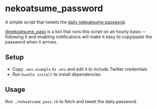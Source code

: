 # nekoatsume_password
A simple script that tweets the [daily nekoatsume password](http://hpmobile.jp/app/nekoatsume/neko_daily.php).

[@nekoatsume_pass](https://twitter.com/nekoatsume_pass) is a bot that runs this script on an hourly basis -- following it and enabling notifications will
make it easy to copy/paste the password when it arrives.

## Setup
* Copy `.env.example` to `.env` and edit it to include Twitter credentials
* Run `bundle install` to install dependencies

## Usage
Run `./nekoatsume_pass.rb` to fetch and tweet the daily password.
